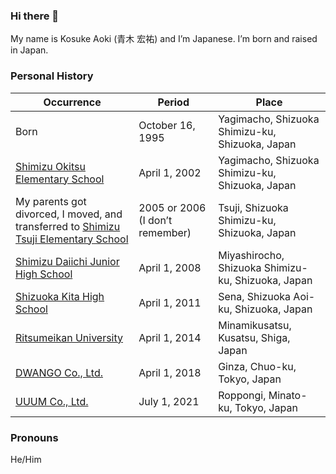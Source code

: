 ### Hi there 👋
My name is Kosuke Aoki (青木 宏祐) and I’m Japanese. I’m born and raised in Japan.

### Personal History

| Occurrence                                                                                                                 | Period                          | Place                                              |
| -------------------------------------------------------------------------------------------------------------------------- | ------------------------------- | -------------------------------------------------- |
| Born                                                                                                                       | October 16, 1995                | Yagimacho, Shizuoka Shimizu-ku, Shizuoka, Japan    |
| [Shimizu Okitsu Elementary School](https://okitsu-e.shizuoka.ednet.jp/)                                                    | April 1, 2002                   | Yagimacho, Shizuoka Shimizu-ku, Shizuoka, Japan    |
| My parents got divorced, I moved, and transferred to [Shimizu Tsuji Elementary School](https://tsuji-e.shizuoka.ednet.jp/) | 2005 or 2006 (I don’t remember) | Tsuji, Shizuoka Shimizu-ku, Shizuoka, Japan        |
| [Shimizu Daiichi Junior High School](https://shimizudai1-j.shizuoka.ednet.jp/)                                             | April 1, 2008                   | Miyashirocho, Shizuoka Shimizu-ku, Shizuoka, Japan |
| [Shizuoka Kita High School](https://shizukita.jp/english/)                                                                 | April 1, 2011                   | Sena, Shizuoka Aoi-ku, Shizuoka, Japan             |
| [Ritsumeikan University](http://en.ritsumei.ac.jp/)                                                                        | April 1, 2014                   | Minamikusatsu, Kusatsu, Shiga, Japan               |
| [DWANGO Co., Ltd.](https://en.dwango.co.jp/)                                                                               | April 1, 2018                   | Ginza, Chuo-ku, Tokyo, Japan                       |
| [UUUM Co., Ltd.](https://en.uuum.co.jp/)                                                                                   | July 1, 2021                    | Roppongi, Minato-ku, Tokyo, Japan                  |

### Pronouns
He/Him

<!--
**noraworld/noraworld** is a ✨ _special_ ✨ repository because its `README.md` (this file) appears on your GitHub profile.

Here are some ideas to get you started:

- 🔭 I’m currently working on ...
- 🌱 I’m currently learning ...
- 👯 I’m looking to collaborate on ...
- 🤔 I’m looking for help with ...
- 💬 Ask me about ...
- 📫 How to reach me: ...
- 😄 Pronouns: ...
- ⚡ Fun fact: ...
-->
